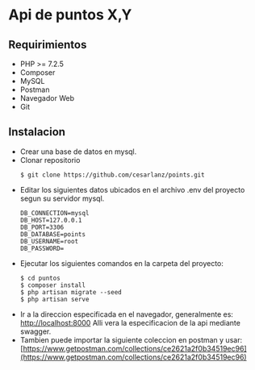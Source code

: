 # Api de puntos X,Y

## Requirimientos
- PHP >= 7.2.5
- Composer
- MySQL
- Postman
- Navegador Web
- Git

## Instalacion
- Crear una base de datos en mysql.
- Clonar repositorio
    ```
    $ git clone https://github.com/cesarlanz/points.git
    ```
- Editar los siguientes datos ubicados en el archivo .env del proyecto segun su servidor mysql.
    ```
    DB_CONNECTION=mysql
    DB_HOST=127.0.0.1
    DB_PORT=3306
    DB_DATABASE=points
    DB_USERNAME=root
    DB_PASSWORD=
    ```
- Ejecutar los siguientes comandos en la carpeta del proyecto:
    ```
    $ cd puntos 
    $ composer install
    $ php artisan migrate --seed
    $ php artisan serve
    ```
- Ir a la direccion especificada en el navegador, generalmente es: [http://localhost:8000](http://localhost:8000) Alli vera la especificacion de la api mediante swagger.
- Tambien puede importar la siguiente coleccion en postman y usar: [https://www.getpostman.com/collections/ce2621a2f0b34519ec96](https://www.getpostman.com/collections/ce2621a2f0b34519ec96)
    
